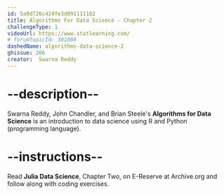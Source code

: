 ```yaml
---
id: 5a9d726c424fe3d091111102
title: Algorithms For Data Science - Chapter 2
challengeType: 1
videoUrl: https://www.statlearning.com/
# forumTopicId: 301086
dashedName: algorithms-data-science-2
ghissue: 266
creator:  Swarna Reddy
---
```


# --description--

Swarna Reddy, John Chandler, and Brian Steele's __Algorithms for Data Science__ is an introduction to data science using R and Python (programming language).

# --instructions--

Read __Julia Data Science__, Chapter Two, on E-Reserve at Archive.org and follow along with coding exercises. 